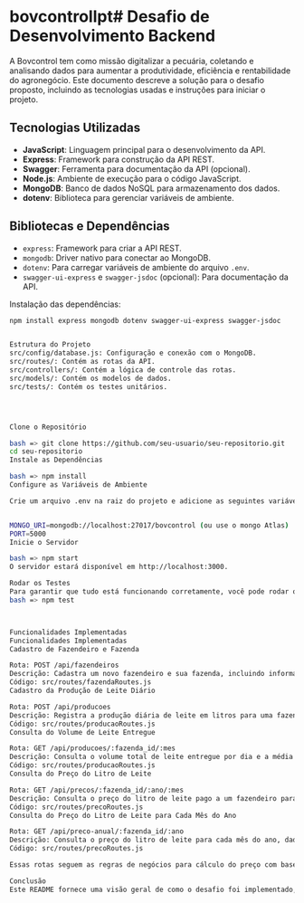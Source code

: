 # bovcontrollpt# Desafio de Desenvolvimento Backend


A Bovcontrol tem como missão digitalizar a pecuária, coletando e analisando dados para aumentar a produtividade, eficiência e rentabilidade do agronegócio. Este documento descreve a solução para o desafio proposto, incluindo as tecnologias usadas e instruções para iniciar o projeto.

## Tecnologias Utilizadas

- **JavaScript**: Linguagem principal para o desenvolvimento da API.
- **Express**: Framework para construção da API REST.
- **Swagger**: Ferramenta para documentação da API (opcional).
- **Node.js**: Ambiente de execução para o código JavaScript.
- **MongoDB**: Banco de dados NoSQL para armazenamento dos dados.
- **dotenv**: Biblioteca para gerenciar variáveis de ambiente.

## Bibliotecas e Dependências

- `express`: Framework para criar a API REST.
- `mongodb`: Driver nativo para conectar ao MongoDB.
- `dotenv`: Para carregar variáveis de ambiente do arquivo `.env`.
- `swagger-ui-express` e `swagger-jsdoc` (opcional): Para documentação da API.

Instalação das dependências:

```bash
npm install express mongodb dotenv swagger-ui-express swagger-jsdoc


Estrutura do Projeto
src/config/database.js: Configuração e conexão com o MongoDB.
src/routes/: Contém as rotas da API.
src/controllers/: Contém a lógica de controle das rotas.
src/models/: Contém os modelos de dados.
src/tests/: Contém os testes unitários.




Clone o Repositório

bash => git clone https://github.com/seu-usuario/seu-repositorio.git
cd seu-repositorio
Instale as Dependências

bash => npm install
Configure as Variáveis de Ambiente

Crie um arquivo .env na raiz do projeto e adicione as seguintes variáveis:


MONGO_URI=mongodb://localhost:27017/bovcontrol (ou use o mongo Atlas)
PORT=5000
Inicie o Servidor

bash => npm start
O servidor estará disponível em http://localhost:3000.

Rodar os Testes
Para garantir que tudo está funcionando corretamente, você pode rodar os testes:
bash => npm test



Funcionalidades Implementadas
Funcionalidades Implementadas
Cadastro de Fazendeiro e Fazenda

Rota: POST /api/fazendeiros
Descrição: Cadastra um novo fazendeiro e sua fazenda, incluindo informações como nome, localização e distância até a fábrica.
Código: src/routes/fazendaRoutes.js
Cadastro da Produção de Leite Diário

Rota: POST /api/producoes
Descrição: Registra a produção diária de leite em litros para uma fazenda específica.
Código: src/routes/producaoRoutes.js
Consulta do Volume de Leite Entregue

Rota: GET /api/producoes/:fazenda_id/:mes
Descrição: Consulta o volume total de leite entregue por dia e a média mensal para uma fazenda e mês específicos.
Código: src/routes/producaoRoutes.js
Consulta do Preço do Litro de Leite

Rota: GET /api/precos/:fazenda_id/:ano/:mes
Descrição: Consulta o preço do litro de leite pago a um fazendeiro para um mês específico, com exibição nos formatos numérico brasileiro e inglês.
Código: src/routes/precoRoutes.js
Consulta do Preço do Litro de Leite para Cada Mês do Ano

Rota: GET /api/preco-anual/:fazenda_id/:ano
Descrição: Consulta o preço do litro de leite para cada mês do ano, dado uma fazenda e ano como parâmetros, com exibição nos formatos numérico brasileiro e inglês.
Código: src/routes/precoRoutes.js

Essas rotas seguem as regras de negócios para cálculo do preço com base no volume de produção, distância até a fábrica e bônus para grandes volumes de leite, conforme definido no cenário do desafio.

Conclusão
Este README fornece uma visão geral de como o desafio foi implementado, as tecnologias e bibliotecas utilizadas, e as instruções para iniciar o projeto. Se tiver dúvidas ou precisar de mais detalhes, sinta-se à vontade para entrar em contato.